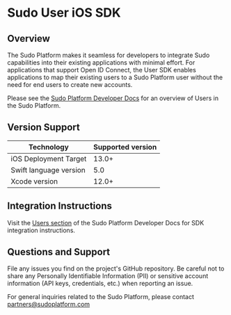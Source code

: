 # Sudo User iOS SDK

## Overview
The Sudo Platform makes it seamless for developers to integrate Sudo capabilities into their existing applications with minimal effort. For applications that support Open ID Connect, the User SDK enables applications to map their existing users to a Sudo Platform user without the need for end users to create new accounts.

Please see the [Sudo Platform Developer Docs](https://sudoplatform.com/docs) for an overview of Users in the Sudo Platform.

## Version Support
| Technology             | Supported version |
| ---------------------- | ----------------- |
| iOS Deployment Target  | 13.0+             |
| Swift language version | 5.0               |
| Xcode version          | 12.0+             |

## Integration Instructions
Visit the [Users section](https://sudoplatform.com/docs) of the Sudo Platform Developer Docs for SDK integration instructions.

## Questions and Support
File any issues you find on the project's GitHub repository. Be careful not to share any Personally Identifiable Information (PII) or sensitive account information (API keys, credentials, etc.) when reporting an issue.

For general inquiries related to the Sudo Platform, please contact [partners@sudoplatform.com](mailto:partners@sudoplatform.com)
